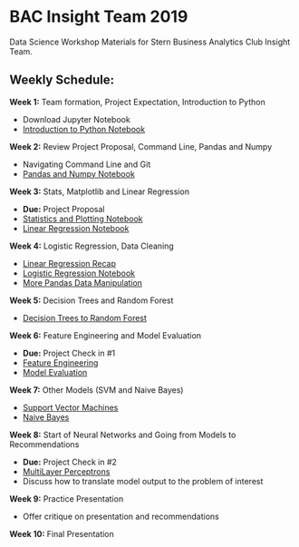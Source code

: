 # BAC Insight Team 2019
Data Science Workshop Materials for Stern Business Analytics Club Insight Team.

## Weekly Schedule:
**Week 1:** Team formation, Project Expectation, Introduction to Python
* Download Jupyter Notebook
* [Introduction to Python Notebook](01_Intro_to_Python.ipynb)

**Week 2:** Review Project Proposal, Command Line, Pandas and Numpy
* Navigating Command Line and Git
* [Pandas and Numpy Notebook](02_Pandas_and_Numpy.ipynb)

**Week 3:** Stats, Matplotlib and Linear Regression
* **Due:** Project Proposal
* [Statistics and Plotting Notebook](03_Statistics_and_Plotting_Answers.ipynb)
* [Linear Regression Notebook](04_Linear_Regression_Intro.ipynb)

**Week 4:** Logistic Regression, Data Cleaning
* [Linear Regression Recap](05_Linear_Regression_Recap.ipynb)
* [Logistic Regression Notebook](06_Logistic_Regression_Intro.ipynb)
* [More Pandas Data Manipulation](02a_More_Pandas_Data_Manipulation.ipynb)

**Week 5:** Decision Trees and Random Forest
* [Decision Trees to Random Forest](07_Decision_Trees_to_Random_Forest.ipynb)

**Week 6:** Feature Engineering and Model Evaluation 
* **Due:** Project Check in #1
* [Feature Engineering](08_Feature_Engineering.ipynb)
* [Model Evaluation](09_Model_Evaluation.ipynb)

**Week 7:** Other Models (SVM and Naive Bayes)
* [Support Vector Machines](10_Support_Vector_Machines.ipynb)
* [Naive Bayes](11_NaiveBayes.ipynb)

**Week 8:** Start of Neural Networks and Going from Models to Recommendations
* **Due:** Project Check in #2 
* [MultiLayer Perceptrons](12_MLP_Lesson.ipynb)
* Discuss how to translate model output to the problem of interest

**Week 9:** Practice Presentation 
* Offer critique on presentation and recommendations

**Week 10:** Final Presentation


